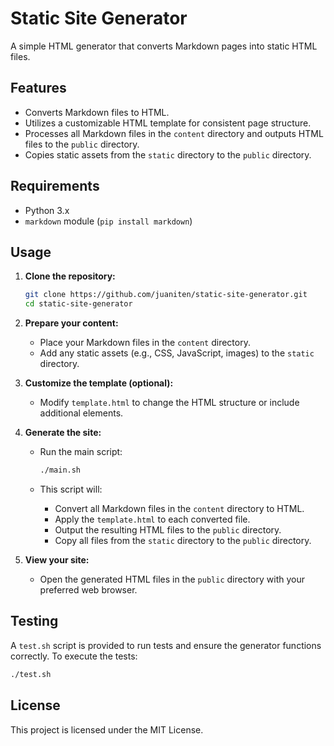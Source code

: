 # Static Site Generator

A simple HTML generator that converts Markdown pages into static HTML files.

## Features

- Converts Markdown files to HTML.
- Utilizes a customizable HTML template for consistent page structure.
- Processes all Markdown files in the `content` directory and outputs HTML files to the `public` directory.
- Copies static assets from the `static` directory to the `public` directory.

## Requirements

- Python 3.x
- `markdown` module (`pip install markdown`)

## Usage

1. **Clone the repository:**

   ```bash
   git clone https://github.com/juaniten/static-site-generator.git
   cd static-site-generator
   ```

2. **Prepare your content:**

   - Place your Markdown files in the `content` directory.
   - Add any static assets (e.g., CSS, JavaScript, images) to the `static` directory.

3. **Customize the template (optional):**

   - Modify `template.html` to change the HTML structure or include additional elements.

4. **Generate the site:**

   - Run the main script:

     ```bash
     ./main.sh
     ```

   - This script will:
     - Convert all Markdown files in the `content` directory to HTML.
     - Apply the `template.html` to each converted file.
     - Output the resulting HTML files to the `public` directory.
     - Copy all files from the `static` directory to the `public` directory.

5. **View your site:**

   - Open the generated HTML files in the `public` directory with your preferred web browser.

## Testing

A `test.sh` script is provided to run tests and ensure the generator functions correctly. To execute the tests:

```bash
./test.sh
```

## License

This project is licensed under the MIT License.
